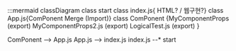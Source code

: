 <!-- :::mermaid 다이어그램 시작
    graph (Flowchart) 흐름 다이어그램
    graph LR; 수평진행
    graph TD; 수직진행

    Sequence Diagram; (시퀸스 다이어그램) / TCP 4-way 핸드쉐이크 설명시 
    John - - > hell : hello

    gantt (간트 차트) 시대 흐름 다이어그램 
    title A Gantt Diagram
    dateFormat  YYYY-MM-DD
    section Section
    A task           :a1, 2024-01-01, 30d
    Another task     :after a1  , 20d

    <!-- :::mermaid 
 classDiagram
    class GameObject {
        -String Name
        -int PosX
        -int PosY
        +Despawn() void
    } -->


:::mermaid 
classDiagram
  class start
  class index.js{ HTML? / 웹구현?} 
  class App.js{ComPonent Merge (Import)} 
  class ComPonent {MyComponentProps (export)
                   MyComponentProps2.js (export)
                   LogicalTest.js (export) 
                   } 

 ComPonent --> App.js
 App.js --> index.js
 index.js --* start
